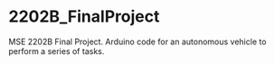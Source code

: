 # 2202B_FinalProject
MSE 2202B Final Project. Arduino code for an autonomous vehicle to perform a series of tasks.
